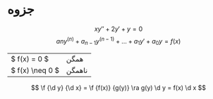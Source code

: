 # جزوه

$$\DeclareMathOperator{\d}{d}$$
$$\DeclareMathOperator{\sech}{sech}$$
$$\DeclareMathOperator{\csch}{csch}$$

$$ xy'' + 2y' + y = 0 $$
$$ any^{(n)} + a_{n-1}y^{(n-1)} + ... + a_1y'+a_0y = f(x) $$

| | |
| --- | --- |
| $ f(x) = 0 $ | همگن |
| $ f(x) \neq 0 $ | ناهمگن |

$$ \f {\d y} {\d x} = \f {f(x)} {g(y)} \ra g(y) \d y = f(x) \d x $$
$$  $$
$$  $$
$$  $$
$$  $$
$$  $$
$$  $$
$$  $$
$$  $$
$$  $$
$$  $$
$$  $$
$$  $$
$$  $$
$$  $$
$$  $$
$$  $$
$$  $$
$$  $$
